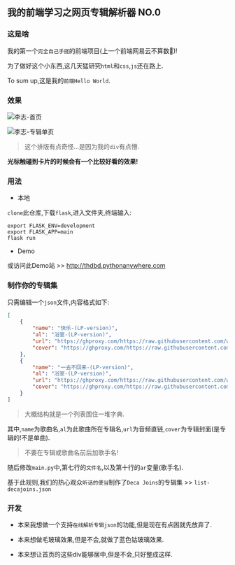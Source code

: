 ## 我的前端学习之网页专辑解析器 NO.0

### 这是啥

我的第一个`完全自己手搓`的前端项目(上一个前端网易云不算数🌚)!

为了做好这个小东西,这几天猛研究`html`和`css`,`js`还在路上.

To sum up,这是我的`前端Hello World`.

### 效果

![李志-首页](https://ghproxy.com/https://raw.githubusercontent.com/wzk0/photo/main/202211041552807.png)

![李志-专辑单页](https://ghproxy.com/https://raw.githubusercontent.com/wzk0/photo/main/202211041552893.png)

> 这个排版有点奇怪...是因为我的`div`有点懵.

**光标触碰到卡片的时候会有一个比较好看的效果!**

### 用法

* 本地

`clone`此仓库,下载`flask`,进入文件夹,终端输入:

```
export FLASK_ENV=development
export FLASK_APP=main
flask run
```

* Demo

或访问此Demo站 >> http://thdbd.pythonanywhere.com

### 制作你的专辑集

只需编辑一个`json`文件,内容格式如下:

```json
[
    {
        "name": "快乐-(LP-version)",
        "al": "浴室-(LP-version)",
        "url": "https://ghproxy.com/https://raw.githubusercontent.com/wzk0/deca/main/songs/浴室-(LP-version)/快乐-(LP-version).mp3",
        "cover": "https://ghproxy.com/https://raw.githubusercontent.com/wzk0/deca/main/songs/浴室-(LP-version)/cover.png"
    },
    {
        "name": "一去不回来-(LP-version)",
        "al": "浴室-(LP-version)",
        "url": "https://ghproxy.com/https://raw.githubusercontent.com/wzk0/deca/main/songs/浴室-(LP-version)/一去不回来-(LP-version).mp3",
        "cover": "https://ghproxy.com/https://raw.githubusercontent.com/wzk0/deca/main/songs/浴室-(LP-version)/cover.png"
    }
]
```

> 大概结构就是一个列表围住一堆字典.

其中,`name`为歌曲名,`al`为此歌曲所在专辑名,`url`为音频直链,`cover`为专辑封面(是专辑的!不是单曲).

> 不要在专辑或歌曲名前后加歌手名!

随后修改`main.py`中,第七行的`文件名`,以及第十行的`ar`变量(歌手名).

基于此规则,我们的热心观众`听话的便当`制作了`Deca Joins`的专辑集 >> `list-decajoins.json`

### 开发

* 本来我想做一个支持`在线解析专辑json`的功能,但是现在有点困就先放弃了.

* 本来想做毛玻璃效果,但是不会,就做了蓝色钴玻璃效果.

* 本来想让首页的这些div能够居中,但是不会,只好整成这样.